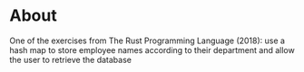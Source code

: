 # About
One of the exercises from The Rust Programming Language (2018): use a hash map to store employee names according to their department and allow the user to retrieve the database